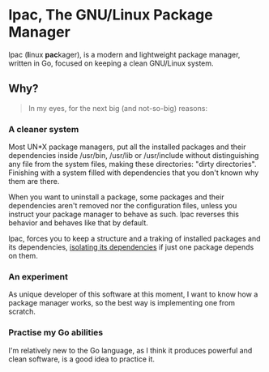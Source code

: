 # lpac, The GNU/Linux Package Manager

lpac (**l**inux **pac**kager), is a modern and lightweight package manager, written in Go, focused on keeping a clean GNU/Linux system.

## Why?

> In my eyes, for the next big (and not-so-big) reasons:

### A cleaner system

Most UN\*X package managers, put all the installed packages and their dependencies inside /usr/bin, /usr/lib or /usr/include without distinguishing any file from the system files, making these directories: "dirty directories". Finishing with a system filled with dependencies that you don't known why them are there.

When you want to uninstall a package, some packages and their dependencies aren't removed nor the configuration files, unless you instruct your package manager to behave as such. lpac reverses this behavior and behaves like that by default.

lpac, forces you to keep a structure and a traking of installed packages and its dependencies, [isolating its dependencies](#) if just one package depends on them.

### An experiment

As unique developer of this software at this moment, I want to know how a package manager works, so the best way is implementing one from scratch.

### Practise my Go abilities

I'm relatively new to the Go language, as I think it produces powerful and clean software, is a good idea to practice it.